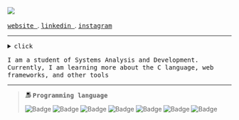 ![](https://readme-typing-svg.demolab.com?font=Fira+Code&pause=1000&color=EDEDED&random=false&width=435&lines=Hello,+my+name+is+Guilherme!)

<samp><a href="">website </a></samp>. <samp><a href=""> linkedin </a></samp>. <samp><a href=""> instagram</a></samp>

 <hr>

<details><summary><samp>click </samp></summary>
  
```rust
public class Main {
    public static void main(String[] args) {
        System.out.println("Welcome!");
    }
}

```
<br>




</details>


<samp>I am a student of Systems Analysis and Development. Currently, I am learning more about the C language, web frameworks, and other tools</samp>

<hr>

<blockquote>
 <img width="13" src="my_computer_animated_commission_by_wrim_d5iuujc.gif"> <samp><b>Programming language</b></samp>

 
![Badge](https://img.shields.io/badge/Html-informational?style=flat&logo=HTML5&logoColor=black&color=ffffff)
![Badge](https://img.shields.io/badge/Css-informational?style=flat&logo=CSS3&logoColor=black&color=ffffff)
![Badge](https://img.shields.io/badge/JavaScript-informational?style=flat&logo=Javascript&logoColor=black&color=ffffff)
![Badge](https://img.shields.io/badge/Lua-informational?style=flat&logo=Lua&logoColor=black&color=ffffff)
![Badge](https://img.shields.io/badge/Dart-informational?style=flat&logo=Dart&logoColor=black&color=ffffff)
![Badge](https://img.shields.io/badge/Java-informational?style=flat&logo=Java&logoColor=black&color=ffffff)
![Badge](https://img.shields.io/badge/C-informational?style=flat&logo=C&logoColor=black&color=ffffff)


</blockquote>



